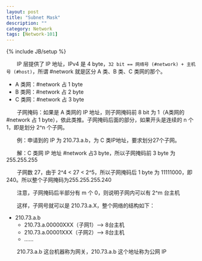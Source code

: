 ```yaml
---
layout: post
title: "Subnet Mask"
description: ""
category: Network
tags: [Network-101]
---
```

{% include JB/setup %}

　　IP 层提供了 IP 地址，IPv4 是 4 byte，`32 bit == 网络号 (#network) + 主机号 (#host)`，所谓 #network 就是区分 A 类、B 类、C 类网的那个。  

* A 类网：#network 占 1 byte
* B 类网：#network 占 2 byte
* C 类网：#network 占 3 byte
 
　　子网掩码：如果是 A 类网的 IP 地址，则子网掩码前 8 bit 为 1（A类网的 #network 占 1 byte），依此类推。子网掩码后面的部分，如果开头是连续的 n 个 1，即是划分 2^n 个子网。  
 
　　例：申请到的 IP 为 210.73.a.b，为 C 类IP地址，要求划分27个子网。  

　　解：C 类网 IP 地址 #network 占3 byte，所以子网掩码前 3 byte 为255.255.255  

　　子网数 27，由于 2^4 < 27 < 2^5，所以子网掩码后 1 byte 为 11111000，即 240。所以整个子网掩码为255.255.255.240
 
　　注意，子网掩码后半部分有 m 个 0，则说明子网内可以有 2^m 台主机
 
　　这样，子网号就可以是 210.73.a.X，整个网络的结构如下：

* 210.73.a.b
	* 210.73.a.00000XXX（子网1）--> 8台主机
	* 210.73.a.00001XXX（子网2）--> 8台主机                   
	* ……
 
　　210.73.a.b 这台机器称为网关，210.73.a.b 这个地址称为公网 IP
